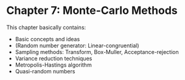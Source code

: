 # Chapter 7: Monte-Carlo Methods

This chapter basically contains:
- Basic concepts and ideas
- (Random number generator: Linear-congruential)
- Sampling methods: Transform, Box-Muller, Acceptance-rejection
- Variance reduction techniques
- Metropolis-Hastings algorithm
- Quasi-random numbers
